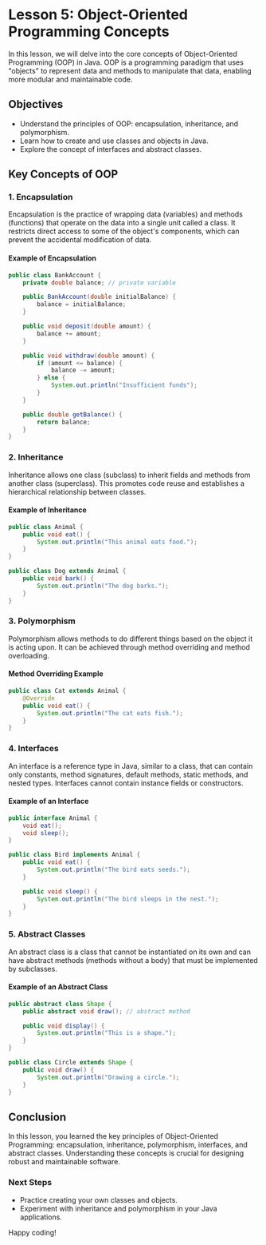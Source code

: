 # Lesson 5: Object-Oriented Programming Concepts

In this lesson, we will delve into the core concepts of Object-Oriented Programming (OOP) in Java. OOP is a programming paradigm that uses "objects" to represent data and methods to manipulate that data, enabling more modular and maintainable code.

## Objectives
- Understand the principles of OOP: encapsulation, inheritance, and polymorphism.
- Learn how to create and use classes and objects in Java.
- Explore the concept of interfaces and abstract classes.

## Key Concepts of OOP

### 1. Encapsulation
Encapsulation is the practice of wrapping data (variables) and methods (functions) that operate on the data into a single unit called a class. It restricts direct access to some of the object's components, which can prevent the accidental modification of data.

#### Example of Encapsulation
```java
public class BankAccount {
    private double balance; // private variable

    public BankAccount(double initialBalance) {
        balance = initialBalance;
    }

    public void deposit(double amount) {
        balance += amount;
    }

    public void withdraw(double amount) {
        if (amount <= balance) {
            balance -= amount;
        } else {
            System.out.println("Insufficient funds");
        }
    }

    public double getBalance() {
        return balance;
    }
}
```

### 2. Inheritance
Inheritance allows one class (subclass) to inherit fields and methods from another class (superclass). This promotes code reuse and establishes a hierarchical relationship between classes.

#### Example of Inheritance
```java
public class Animal {
    public void eat() {
        System.out.println("This animal eats food.");
    }
}

public class Dog extends Animal {
    public void bark() {
        System.out.println("The dog barks.");
    }
}
```

### 3. Polymorphism
Polymorphism allows methods to do different things based on the object it is acting upon. It can be achieved through method overriding and method overloading.

#### Method Overriding Example
```java
public class Cat extends Animal {
    @Override
    public void eat() {
        System.out.println("The cat eats fish.");
    }
}
```

### 4. Interfaces
An interface is a reference type in Java, similar to a class, that can contain only constants, method signatures, default methods, static methods, and nested types. Interfaces cannot contain instance fields or constructors.

#### Example of an Interface
```java
public interface Animal {
    void eat();
    void sleep();
}

public class Bird implements Animal {
    public void eat() {
        System.out.println("The bird eats seeds.");
    }

    public void sleep() {
        System.out.println("The bird sleeps in the nest.");
    }
}
```

### 5. Abstract Classes
An abstract class is a class that cannot be instantiated on its own and can have abstract methods (methods without a body) that must be implemented by subclasses.

#### Example of an Abstract Class
```java
public abstract class Shape {
    public abstract void draw(); // abstract method

    public void display() {
        System.out.println("This is a shape.");
    }
}

public class Circle extends Shape {
    public void draw() {
        System.out.println("Drawing a circle.");
    }
}
```

## Conclusion
In this lesson, you learned the key principles of Object-Oriented Programming: encapsulation, inheritance, polymorphism, interfaces, and abstract classes. Understanding these concepts is crucial for designing robust and maintainable software.

### Next Steps
- Practice creating your own classes and objects.
- Experiment with inheritance and polymorphism in your Java applications.

Happy coding!